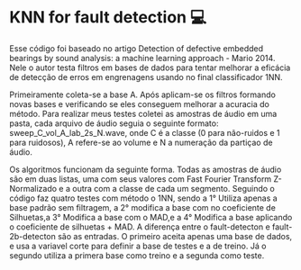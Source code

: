 # KNN for fault detection :computer:

Esse código foi baseado no artigo Detection of defective embedded bearings by sound analysis: a machine learning approach - Mario 2014. Nele o autor 
testa filtros em bases de dados para tentar melhorar a eficácia de detecção de erros em engrenagens usando no final classificador 1NN.

Primeiramente coleta-se a base A. Após aplicam-se os filtros formando novas bases e verificando se eles conseguem melhorar a acuracia do método.
Para realizar meus testes coletei as amostras de áudio em uma pasta, cada arquivo de áudio seguia o seguinte formato: sweep_C_vol_A_lab_2s_N.wave,
onde C é a classe (0 para não-ruidos e 1 para ruidosos), A refere-se ao volume e N a numeração da partiçao de áudio.

Os algoritmos funcionam da seguinte forma. Todas as amostras de áudio são em duas listas, uma com seus valores com Fast Fourier Transform Z-Normalizado e a outra com a classe de cada um segmento. Seguindo o código faz quatro testes com método o 1NN, sendo a 1° Utiliza apenas a base padrão sem filtragem, a 2° modifica a base com no coeficiente de Silhuetas,a 3° Modifica a base com o MAD,e a 4° Modifica a base aplicando o coeficiente de silhuetas + MAD.
A diferença entre o fault-detecton e fault-2b-detecton são as entradas. O primeiro aceita apenas uma base de dados, e usa a variavel corte para definir a base de testes e a de treino. Já o segundo utiliza a primera base como treino e a segunda como teste.

